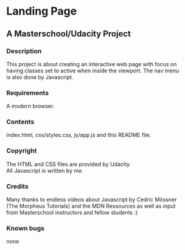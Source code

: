 
# Landing Page

## A Masterschool/Udacity Project

### Description

This project is about creating an interactive web page with focus on    
having classes set to active when inside the viewport. The nav menu    
is also done by Javascript.

### Requirements

A modern browser.

### Contents

index.html, css/styles.css, js/app.js and this README file.   

### Copyright

The HTML and CSS files are provided by Udacity.   
All Javascript is written by me.

### Credits

Many thanks to endless videos about Javascript by Cedric Mössner   
(The Morpheus Tutorials) and the MDN Ressources as well as input   
from Masterschool instructors and fellow students :)

### Known bugs

none